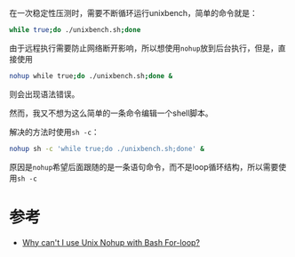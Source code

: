 在一次稳定性压测时，需要不断循环运行unixbench，简单的命令就是：

```bash
while true;do ./unixbench.sh;done
```

由于远程执行需要防止网络断开影响，所以想使用`nohup`放到后台执行，但是，直接使用

```bash
nohup while true;do ./unixbench.sh;done &
```

则会出现语法错误。

然而，我又不想为这么简单的一条命令编辑一个shell脚本。

解决的方法时使用`sh -c`：

```bash
nohup sh -c 'while true;do ./unixbench.sh;done' &
```

原因是`nohup`希望后面跟随的是一条语句命令，而不是loop循环结构，所以需要使用`sh -c`

# 参考

* [Why can't I use Unix Nohup with Bash For-loop?](https://stackoverflow.com/questions/3099092/why-cant-i-use-unix-nohup-with-bash-for-loop)